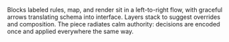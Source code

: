 Blocks labeled rules, map, and render sit in a left-to-right flow, with graceful arrows translating schema into interface. Layers stack to suggest overrides and composition. The piece radiates calm authority: decisions are encoded once and applied everywhere the same way.
